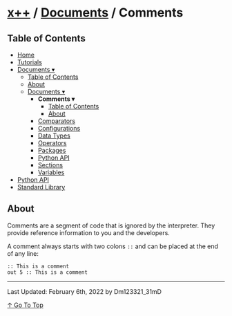 # [x++](../../README.md) / [Documents](../documents.md) / Comments

## Table of Contents

- [Home](../../README.md)
- [Tutorials](../tutorials.md)
- [Documents ▾](../documents.md)
    - [Table of Contents](../documents.md#table-of-contents)
    - [About](../documents.md#about)
    - [Documents ▾](../documents.md#documents)
        - **Comments ▾**
            - [Table of Contents](#table-of-contents)
            - [About](#about)
        - [Comparators](./comparators.md)
        - [Configurations](./configurations.md)
        - [Data Types](./dataTypes.md)
        - [Operators](./operators.md)
        - [Packages](./packages.md)
        - [Python API](./pythonAPI.md)
        - [Sections](./sections.md)
        - [Variables](./variables.md)
- [Python API](../pythonAPI.md)
- [Standard Library](../standardLibrary.md)

## About

Comments are a segment of code that is ignored by the interpreter. They provide reference information to you and the developers.

A comment always starts with two colons `::` and can be placed at the end of any line:

```xt
:: This is a comment
out 5 :: This is a comment
```

---

Last Updated: February 6th, 2022 by Dm123321_31mD

[↑ Go To Top](#x--documents--comments)
